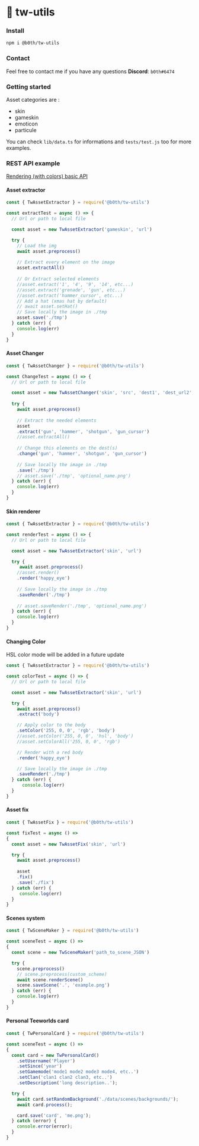 # 🐞 tw-utils

### Install

```bash
npm i @b0th/tw-utils
```

### Contact

Feel free to contact me if you have any questions 
**Discord**: `b0th#6474`

### Getting started

Asset categories are : 
- skin
- gameskin
- emoticon
- particule

You can check `lib/data.ts` for informations and `tests/test.js` too for more examples.

### REST API example
[Rendering (with colors) basic API](https://github.com/theobori/tw-utils-api)

#### Asset extractor

```js
const { TwAssetExtractor } = require('@b0th/tw-utils')

const extractTest = async () => {
  // Url or path to local file

  const asset = new TwAssetExtractor('gameskin', 'url')

  try {
    // Load the img
    await asset.preprocess()
    
    // Extract every element on the image
    asset.extractAll()
  
    // Or Extract selected elements
    //asset.extract('1', '4', '9', '14', etc...)
    //asset.extract('grenade', 'gun', etc...)
    //asset.extract('hammer_cursor', etc...)
    // Add a hat (xmas hat by default)
    // await asset.setHat()
    // Save locally the image in ./tmp
    asset.save('./tmp')
  } catch (err) {
    console.log(err)
  }
}
```

#### Asset Changer

```js
const { TwAssetChanger } = require('@b0th/tw-utils')

const ChangeTest = async () => {
  // Url or path to local file

  const asset = new TwAssetChanger('skin', 'src', 'dest1', 'dest_url2', 'dest3')
    
  try {
    await asset.preprocess()
  
    // Extract the needed elements
    asset
    .extract('gun', 'hammer', 'shotgun', 'gun_cursor')
    //asset.extractAll()
  
    // Change this elements on the dest(s)
    .change('gun', 'hammer', 'shotgun', 'gun_cursor')
  
    // Save locally the image in ./tmp
    .save('./tmp')
    // asset.save('./tmp', 'optional_name.png')
  } catch (err) {
    console.log(err) 
  }
}
```

#### Skin renderer
```js
const { TwAssetExtractor } = require('@b0th/tw-utils')

const renderTest = async () => {
  // Url or path to local file

  const asset = new TwAssetExtractor('skin', 'url')

  try {
     await asset.preprocess()
    //asset.render()
    .render('happy_eye')
    
    // Save locally the image in ./tmp
    .saveRender('./tmp')
    
    // asset.saveRender('./tmp', 'optional_name.png')
  } catch (err) {
    console.log(err)
  }
}
```

#### Changing Color

HSL color mode will be added in a future update

```js
const { TwAssetExtractor } = require('@b0th/tw-utils')

const colorTest = async () => {
  // Url or path to local file

  const asset = new TwAssetExtractor('skin', 'url')

  try {
    await asset.preprocess()
    .extract('body')

    // Apply color to the body
    .setColor('255, 0, 0', 'rgb', 'body')
    //asset.setColor('255, 0, 0', 'hsl', 'body')
    //asset.setColorAll('255, 0, 0', 'rgb')

    // Render with a red body
    .render('happy_eye')

    // Save locally the image in ./tmp
    .saveRender('./tmp')
  } catch (err) {
      console.log(err)
  }
}
```

#### Asset fix

```js
const { TwAssetFix } = require('@b0th/tw-utils')

const fixTest = async () =>
{
  const asset = new TwAssetFix('skin', 'url')

  try {
    await asset.preprocess()
    
    asset
    .fix()
    .save('./fix')
  } catch (err) {
     console.log(err)
  }
}
```

#### Scenes system

```js
const { TwSceneMaker } = require('@b0th/tw-utils')

const sceneTest = async () =>
{
  const scene = new TwSceneMaker('path_to_scene_JSON')

  try {
    scene.preprocess()
    // scene.preprocess(custom_scheme)
    await scene.renderScene()
    scene.saveScene('.', 'example.png')
  } catch (err) {
    console.log(err)
  }
}
```

#### Personal Teeworlds card

```js
const { TwPersonalCard } = require('@b0th/tw-utils')

const sceneTest = async () =>
{
  const card = new TwPersonalCard()
    .setUsername('Player')
    .setSince('year')
    .setGamemode('mode1 mode2 mode3 mode4, etc..')
    .setClan('clan1 clan2 clan3, etc..')
    .setDescription('long description..');

  try {
    await card.setRandomBackground('./data/scenes/backgrounds/');
    await card.process();

    card.save('card', 'me.png');
  } catch (error) {
    console.error(error);
  }
}
```
